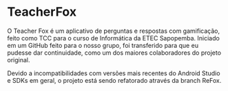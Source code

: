 # TeacherFox

O Teacher Fox é um aplicativo de perguntas e respostas com gamificação, feito como TCC para o curso de Informática da ETEC Sapopemba. Iniciado em um GitHub feito para o nosso grupo, foi transferido para que eu pudesse dar continuidade, como um dos maiores colaboradores do projeto original.

Devido a incompatibilidades com versões mais recentes do Android Studio e SDKs em geral, o projeto está sendo refatorado através da branch ReFox. 
